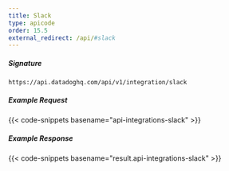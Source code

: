 ```yaml
---
title: Slack
type: apicode
order: 15.5
external_redirect: /api/#slack
---
```


##### Signature
`https://api.datadoghq.com/api/v1/integration/slack`

##### Example Request
{{< code-snippets basename="api-integrations-slack" >}}
##### Example Response
{{< code-snippets basename="result.api-integrations-slack" >}}

